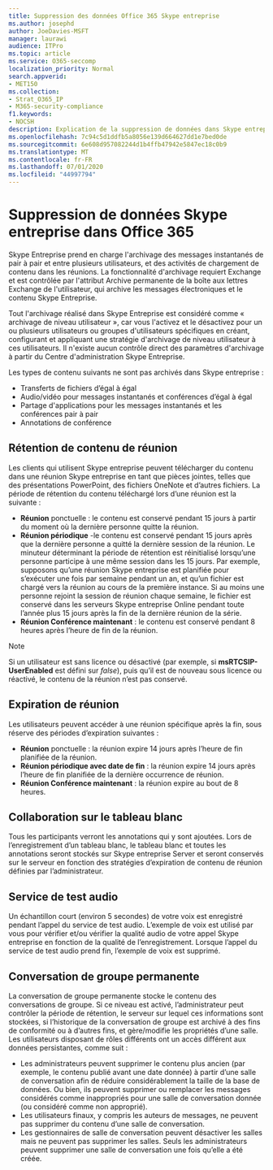 ```yaml
---
title: Suppression des données Office 365 Skype entreprise
ms.author: josephd
author: JoeDavies-MSFT
manager: laurawi
audience: ITPro
ms.topic: article
ms.service: O365-seccomp
localization_priority: Normal
search.appverid:
- MET150
ms.collection:
- Strat_O365_IP
- M365-security-compliance
f1.keywords:
- NOCSH
description: Explication de la suppression de données dans Skype entreprise.
ms.openlocfilehash: 7c94c5d1ddfb5a8056e139d664627dd1e7bed0de
ms.sourcegitcommit: 6e608d957082244d1b4ffb47942e5847ec18c0b9
ms.translationtype: MT
ms.contentlocale: fr-FR
ms.lasthandoff: 07/01/2020
ms.locfileid: "44997794"
---
```

# <a name="skype-for-business-data-deletion-in-office-365"></a>Suppression de données Skype entreprise dans Office 365

Skype Entreprise prend en charge l'archivage des messages instantanés de pair à pair et entre plusieurs utilisateurs, et des activités de chargement de contenu dans les réunions. La fonctionnalité d'archivage requiert Exchange et est contrôlée par l'attribut Archive permanente de la boîte aux lettres Exchange de l'utilisateur, qui archive les messages électroniques et le contenu Skype Entreprise.

Tout l'archivage réalisé dans Skype Entreprise est considéré comme « archivage de niveau utilisateur », car vous l'activez et le désactivez pour un ou plusieurs utilisateurs ou groupes d'utilisateurs spécifiques en créant, configurant et appliquant une stratégie d'archivage de niveau utilisateur à ces utilisateurs. Il n'existe aucun contrôle direct des paramètres d'archivage à partir du Centre d'administration Skype Entreprise.

Les types de contenu suivants ne sont pas archivés dans Skype entreprise :

- Transferts de fichiers d’égal à égal
- Audio/vidéo pour messages instantanés et conférences d’égal à égal
- Partage d'applications pour les messages instantanés et les conférences pair à pair
- Annotations de conférence 

## <a name="meeting-content-retention"></a>Rétention de contenu de réunion

Les clients qui utilisent Skype entreprise peuvent télécharger du contenu dans une réunion Skype entreprise en tant que pièces jointes, telles que des présentations PowerPoint, des fichiers OneNote et d’autres fichiers. La période de rétention du contenu téléchargé lors d’une réunion est la suivante :

- **Réunion** ponctuelle : le contenu est conservé pendant 15 jours à partir du moment où la dernière personne quitte la réunion.
- **Réunion périodique** -le contenu est conservé pendant 15 jours après que la dernière personne a quitté la dernière session de la réunion. Le minuteur déterminant la période de rétention est réinitialisé lorsqu’une personne participe à une même session dans les 15 jours. Par exemple, supposons qu’une réunion Skype entreprise est planifiée pour s’exécuter une fois par semaine pendant un an, et qu’un fichier est chargé vers la réunion au cours de la première instance. Si au moins une personne rejoint la session de réunion chaque semaine, le fichier est conservé dans les serveurs Skype entreprise Online pendant toute l’année plus 15 jours après la fin de la dernière réunion de la série.
- **Réunion Conférence maintenant** : le contenu est conservé pendant 8 heures après l’heure de fin de la réunion.

> [!NOTE]
> Si un utilisateur est sans licence ou désactivé (par exemple, si **msRTCSIP-UserEnabled** est défini sur *false*), puis qu’il est de nouveau sous licence ou réactivé, le contenu de la réunion n’est pas conservé.

## <a name="meeting-expiration"></a>Expiration de réunion

Les utilisateurs peuvent accéder à une réunion spécifique après la fin, sous réserve des périodes d’expiration suivantes :

- **Réunion** ponctuelle : la réunion expire 14 jours après l’heure de fin planifiée de la réunion.
- **Réunion périodique avec date de fin** : la réunion expire 14 jours après l’heure de fin planifiée de la dernière occurrence de réunion.
- **Réunion Conférence maintenant** : la réunion expire au bout de 8 heures.

## <a name="whiteboard-collaboration"></a>Collaboration sur le tableau blanc

Tous les participants verront les annotations qui y sont ajoutées. Lors de l’enregistrement d’un tableau blanc, le tableau blanc et toutes les annotations seront stockés sur Skype entreprise Server et seront conservés sur le serveur en fonction des stratégies d’expiration de contenu de réunion définies par l’administrateur.

## <a name="audio-test-service"></a>Service de test audio

Un échantillon court (environ 5 secondes) de votre voix est enregistré pendant l’appel du service de test audio. L’exemple de voix est utilisé par vous pour vérifier et/ou vérifier la qualité audio de votre appel Skype entreprise en fonction de la qualité de l’enregistrement. Lorsque l’appel du service de test audio prend fin, l’exemple de voix est supprimé.

## <a name="persistent-group-chat"></a>Conversation de groupe permanente

La conversation de groupe permanente stocke le contenu des conversations de groupe. Si ce niveau est activé, l’administrateur peut contrôler la période de rétention, le serveur sur lequel ces informations sont stockées, si l’historique de la conversation de groupe est archivé à des fins de conformité ou à d’autres fins, et gère/modifie les propriétés d’une salle. Les utilisateurs disposant de rôles différents ont un accès différent aux données persistantes, comme suit :

- Les administrateurs peuvent supprimer le contenu plus ancien (par exemple, le contenu publié avant une date donnée) à partir d’une salle de conversation afin de réduire considérablement la taille de la base de données. Ou bien, ils peuvent supprimer ou remplacer les messages considérés comme inappropriés pour une salle de conversation donnée (ou considéré comme non approprié).
- Les utilisateurs finaux, y compris les auteurs de messages, ne peuvent pas supprimer du contenu d’une salle de conversation.
- Les gestionnaires de salle de conversation peuvent désactiver les salles mais ne peuvent pas supprimer les salles. Seuls les administrateurs peuvent supprimer une salle de conversation une fois qu’elle a été créée.